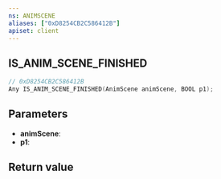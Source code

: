 ```yaml
---
ns: ANIMSCENE
aliases: ["0xD8254CB2C586412B"]
apiset: client
---
```

## IS_ANIM_SCENE_FINISHED

```c
// 0xD8254CB2C586412B
Any IS_ANIM_SCENE_FINISHED(AnimScene animScene, BOOL p1);
```


## Parameters
* **animScene**:
* **p1**:

## Return value